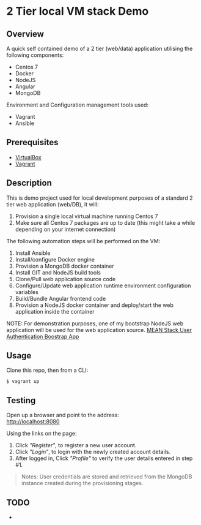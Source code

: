 # 2 Tier local VM stack Demo
## Overview
A quick self contained demo of a 2 tier (web/data) application utilising the following components:
+ Centos 7
+ Docker
+ NodeJS
+ Angular
+ MongoDB


Environment and Configuration management tools used:
+ Vagrant
+ Ansible


## Prerequisites
+ [VirtualBox](https://www.virtualbox.org)
+ [Vagrant](https://www.vagrantup.com)


## Description
This is demo project used for local development purposes of a standard 2 tier web application (web/DB), it will:
1. Provision a single local virtual machine running Centos 7
2. Make sure all Centos 7 packages are up to date (this might take a while depending on your internet connection)


The following automation steps will be performed on the VM:
1. Install Ansible
2. Install/configure Docker engine
3. Provision a MongoDB docker container
4. Install GIT and NodeJS build tools
5. Clone/Pull web application source code
6. Configure/Update web application runtime environment configuration variables
7. Build/Bundle Angular frontend code
8. Provision a NodeJS docker container and deploy/start the web application inside the container


NOTE: For demonstration purposes, one of my bootstrap NodeJS web application will be used for the web application source.
[MEAN Stack User Authentication Boostrap App](https://github.com/minhnpham/meanauthapp)

## Usage
Clone this repo, then from a CLI: 

`$ vagrant up`


## Testing
Open up a browser and point to the address:  
[http://localhost:8080](http://localhost:8080)

Using the links on the page:
1. Click *"Register"*, to register a new user account.
2. Click *"Login"*, to login with the newly created account details.
3. After logged in, Click *"Profile"* to verify the user details entered in step #1. 

> Notes: User credentials are stored and retrieved from the MongoDB instance created during the provisioning stages.


## TODO
-